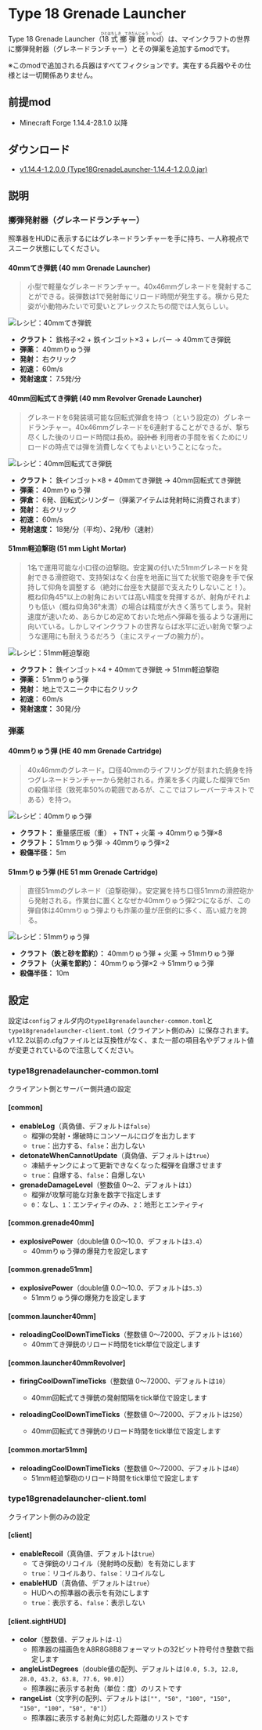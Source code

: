 # Type 18 Grenade Launcher

Type 18 Grenade Launcher（<ruby>18式擲弾銃mod<rp>／</rp><rt>ひとはちしき　てきだんじゅう　もっど</rt></ruby>）は、マインクラフトの世界に擲弾発射器（グレネードランチャー）とその弾薬を追加するmodです。

※このmodで追加される兵器はすべてフィクションです。実在する兵器やその仕様とは一切関係ありません。

## 前提mod

- Minecraft Forge 1.14.4-28.1.0 以降

## ダウンロード

- [v1.14.4-1.2.0.0 (Type18GrenadeLauncher-1.14.4-1.2.0.0.jar)](https://github.com/Iunius118/Type18GrenadeLauncher/releases/download/v1.14.4-1.2.0.0/Type18GrenadeLauncher-1.14.4-1.2.0.0.jar)

## 説明

### 擲弾発射器（グレネードランチャー）

照準器をHUDに表示するにはグレネードランチャーを手に持ち、一人称視点でスニーク状態にしてください。

#### 40mmてき弾銃 (40 mm Grenade Launcher)

>小型で軽量なグレネードランチャー。40x46mmグレネードを発射することができる。装弾数は1で発射毎にリロード時間が発生する。横から見た姿が小動物みたいで可愛いとアレックスたちの間では人気らしい。

<img src="img/recipe_grenade_launcher.png" title="レシピ：40mmてき弾銃">

- **クラフト：** 鉄格子×2 + 鉄インゴット×3 + レバー → 40mmてき弾銃
- **弾薬：** 40mmりゅう弾
- **発射：** 右クリック
- **初速：** 60m/s
- **発射速度：** 7.5発/分

#### 40mm回転式てき弾銃 (40 mm Revolver Grenade Launcher)

>グレネードを6発装填可能な回転式弾倉を持つ（という設定の）グレネードランチャー。40x46mmグレネードを6連射することができるが、撃ち尽くした後のリロード時間は長め。~~設計者~~ 利用者の手間を省くためにリロードの時点では弾を消費しなくてもよいということになった。

<img src="img/recipe_grenade_launcher_revolver.png" title="レシピ：40mm回転式てき弾銃">

- **クラフト：** 鉄インゴット×8 + 40mmてき弾銃 → 40mm回転式てき弾銃
- **弾薬：** 40mmりゅう弾
- **弾倉：** 6発、回転式シリンダー（弾薬アイテムは発射時に消費されます）
- **発射：** 右クリック
- **初速：** 60m/s
- **発射速度：** 18発/分（平均）、2発/秒（速射）

#### 51mm軽迫撃砲 (51 mm Light Mortar)

>1名で運用可能な小口径の迫撃砲。安定翼の付いた51mmグレネードを発射できる滑腔砲で、支持架はなく台座を地面に当てた状態で砲身を手で保持して仰角を調整する（絶対に台座を大腿部で支えたりしないこと！）。概ね仰角45°以上の射角においては高い精度を発揮するが、射角がそれよりも低い（概ね仰角36°未満）の場合は精度が大きく落ちてしまう。発射速度が速いため、あらかじめ定めておいた地点へ弾幕を張るような運用に向いている。しかしマインクラフトの世界ならば水平に近い射角で撃つような運用にも耐えうるだろう（主にスティーブの腕力が）。

<img src="img/recipe_grenade_discharger.png" title="レシピ：51mm軽迫撃砲">

- **クラフト：** 鉄インゴット×4 + 40mmてき弾銃 → 51mm軽迫撃砲
- **弾薬：** 51mmりゅう弾
- **発射：** 地上でスニーク中に右クリック
- **初速：** 60m/s
- **発射速度：** 30発/分

### 弾薬

#### 40mmりゅう弾 (HE 40 mm Grenade Cartridge)

>40x46mmのグレネード。口径40mmのライフリングが刻まれた銃身を持つグレネードランチャーから発射される。炸薬を多く内蔵した榴弾で5mの殺傷半径（致死率50%の範囲であるが、ここではフレーバーテキストである）を持つ。

<img src="img/recipe_grenade_40.png" title="レシピ：40mmりゅう弾">

- **クラフト：** 重量感圧板（重） + TNT + 火薬 → 40mmりゅう弾×8
- **クラフト：** 51mmりゅう弾 → 40mmりゅう弾×2
- **殺傷半径：** 5m

#### 51mmりゅう弾 (HE 51 mm Grenade Cartridge)

>直径51mmのグレネード（迫撃砲弾）。安定翼を持ち口径51mmの滑腔砲から発射される。作業台に置くとなぜか40mmりゅう弾2つになるが、この弾自体は40mmりゅう弾よりも炸薬の量が圧倒的に多く、高い威力を誇る。

<img src="img/recipe_grenade_51.png" title="レシピ：51mmりゅう弾">

- **クラフト（鉄と砂を節約）：** 40mmりゅう弾 + 火薬 → 51mmりゅう弾
- **クラフト（火薬を節約）：** 40mmりゅう弾×2 → 51mmりゅう弾
- **殺傷半径：** 10m

## 設定

設定は`config`フォルダ内の`type18grenadelauncher-common.toml`と`type18grenadelauncher-client.toml`（クライアント側のみ）に保存されます。v1.12.2以前の.cfgファイルとは互換性がなく、また一部の項目名やデフォルト値が変更されているので注意してください。

### type18grenadelauncher-common.toml

クライアント側とサーバー側共通の設定

#### [common]

- **enableLog**（真偽値、デフォルトは`false`）
  - 榴弾の発射・爆破時にコンソールにログを出力します
  - `true`：出力する、`false`：出力しない
- **detonateWhenCannotUpdate**（真偽値、デフォルトは`true`）
  - 凍結チャンクによって更新できなくなった榴弾を自爆させます
  - `true`：自爆する、`false`：自爆しない
- **grenadeDamageLevel**（整数値 0～2、デフォルトは`1`）
  - 榴弾が攻撃可能な対象を数字で指定します
  - `0`：なし、`1`：エンティティのみ、`2`：地形とエンティティ

#### [common.grenade40mm]

- **explosivePower**（double値 0.0～10.0、デフォルトは`3.4`）
  - 40mmりゅう弾の爆発力を設定します

#### [common.grenade51mm]

- **explosivePower**（double値 0.0～10.0、デフォルトは`5.3`）
  - 51mmりゅう弾の爆発力を設定します

#### [common.launcher40mm]

- **reloadingCoolDownTimeTicks**（整数値 0～72000、デフォルトは`160`）
  - 40mmてき弾銃のリロード時間をtick単位で設定します

#### [common.launcher40mmRevolver]

- **firingCoolDownTimeTicks**（整数値 0～72000、デフォルトは`10`）
  - 40mm回転式てき弾銃の発射間隔をtick単位で設定します

- **reloadingCoolDownTimeTicks**（整数値 0～72000、デフォルトは`250`）
  - 40mm回転式てき弾銃のリロード時間をtick単位で設定します

#### [common.mortar51mm]

- **reloadingCoolDownTimeTicks**（整数値 0～72000、デフォルトは`40`）
  - 51mm軽迫撃砲のリロード時間をtick単位で設定します

### type18grenadelauncher-client.toml

クライアント側のみの設定

#### [client]

- **enableRecoil**（真偽値、デフォルトは`true`）
  - てき弾銃のリコイル（発射時の反動）を有効にします
  - `true`：リコイルあり、`false`：リコイルなし
- **enableHUD**（真偽値、デフォルトは`true`）
  - HUDへの照準器の表示を有効にします
  - `true`：表示する、`false`：表示しない

#### [client.sightHUD]

- **color**（整数値、デフォルトは`-1`）
  - 照準器の描画色をA8R8G8B8フォーマットの32ビット符号付き整数で指定します
- **angleListDegrees**（double値の配列、デフォルトは`[0.0, 5.3, 12.8, 28.0, 43.2, 63.8, 77.6, 90.0]`）
  - 照準器に表示する射角（単位：度）のリストです
- **rangeList**（文字列の配列、デフォルトは`["", "50", "100", "150", "150", "100", "50", "0"]`）
  - 照準器に表示する射角に対応した距離のリストです
